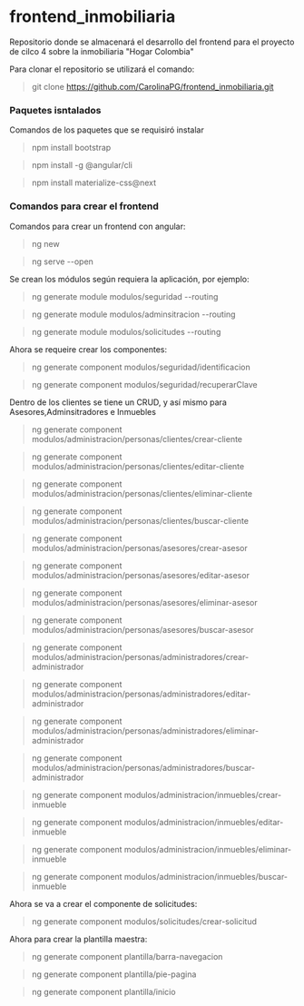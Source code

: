 # frontend_inmobiliaria
Repositorio donde se almacenará el desarrollo del frontend para el proyecto de cilco 4 sobre la inmobiliaria "Hogar Colombia"

Para clonar el repositorio se utilizará el comando:
> git clone https://github.com/CarolinaPG/frontend_inmobiliaria.git


### Paquetes isntalados
Comandos de los paquetes que se requisiró instalar
> npm install bootstrap

> npm install -g @angular/cli

> npm install materialize-css@next



### Comandos para crear el frontend

Comandos para crear un frontend con angular:

> ng new

> ng serve --open

Se crean los módulos según requiera la aplicación, por ejemplo:

> ng generate module modulos/seguridad --routing

> ng generate module modulos/adminsitracion --routing

> ng generate module modulos/solicitudes --routing

Ahora se requeire crear los componentes:

> ng generate component modulos/seguridad/identificacion

> ng generate component modulos/seguridad/recuperarClave

Dentro de los clientes se tiene un CRUD, y así mismo para Asesores,Adminsitradores e Inmuebles

> ng generate component modulos/administracion/personas/clientes/crear-cliente

> ng generate component modulos/administracion/personas/clientes/editar-cliente

> ng generate component modulos/administracion/personas/clientes/eliminar-cliente

> ng generate component modulos/administracion/personas/clientes/buscar-cliente

> ng generate component modulos/administracion/personas/asesores/crear-asesor

> ng generate component modulos/administracion/personas/asesores/editar-asesor

> ng generate component modulos/administracion/personas/asesores/eliminar-asesor

> ng generate component modulos/administracion/personas/asesores/buscar-asesor

> ng generate component modulos/administracion/personas/administradores/crear-administrador

> ng generate component modulos/administracion/personas/administradores/editar-administrador

> ng generate component modulos/administracion/personas/administradores/eliminar-administrador

> ng generate component modulos/administracion/personas/administradores/buscar-administrador

> ng generate component modulos/administracion/inmuebles/crear-inmueble

> ng generate component modulos/administracion/inmuebles/editar-inmueble

> ng generate component modulos/administracion/inmuebles/eliminar-inmueble

> ng generate component modulos/administracion/inmuebles/buscar-inmueble

Ahora se va a crear el componente de solicitudes:
> ng generate component modulos/solicitudes/crear-solicitud

Ahora para crear la plantilla maestra:
> ng generate component plantilla/barra-navegacion

> ng generate component plantilla/pie-pagina

> ng generate component plantilla/inicio


